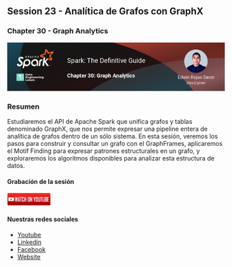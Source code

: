 ## Session 23 - Analítica de Grafos con GraphX
### Chapter 30 - Graph Analytics

![Banner Session 23](../assets/banner_session_23.png)

### Resumen
Estudiaremos el API de Apache Spark que unifica grafos y tablas denominado GraphX, que nos permite expresar una pipeline entera de analítica de grafos dentro de un sólo sistema. En esta sesión, veremos los pasos para construir y consultar un grafo con el GraphFrames, aplicaremos el Motif Finding para expresar patrones estructurales en un grafo, y exploraremos los algoritmos disponibles para analizar esta estructura de datos.

#### Grabación de la sesión
[![Watch Session 23](../assets/youtube.png)](https://www.youtube.com/watch?v=M-7ADrQ5MB0)


#### Nuestras redes sociales
* [Youtube](https://www.youtube.com/channel/UCqFCoUEvxR23ymmih0GD7mQ?sub_confirmation=1 'Subscríbate al canal')
* [Linkedin](https://www.linkedin.com/company/data-engineering-latam/ 'Síganos en Linkedin')
* [Facebook](https://www.facebook.com/dataengineeringlatam/ 'Síganos en Facebook')
* [Website](https://expy.bio/dataengineeringlatam 'Nuestro website')
